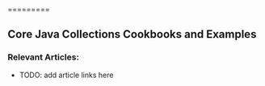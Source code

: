 =========

## Core Java Collections Cookbooks and Examples

### Relevant Articles: 

- TODO: add article links here
